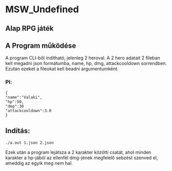 # MSW_Undefined
## Alap RPG játék
## A Program működése
A program CLI-ből indítható, jelenleg 2 heroval. A 2 hero adatait 2 fileban kell megadni json formátumba, name, hp, dmg, attackcooldown sorrendben. Ezután ezeket a fileokat kell beadni argumentumként.
### Pl:
```
{
"name":"Valaki",
"hp":50,
"dmg":30
"attackcooldown":3.0
} 
```
## Indítás:

```./a.out 1.json 2.json ```

Ezek után a program lejátsza a 2 karakter közötti csatát, ahol minden karakter a hp-jából az ellenfél dmg-jének megfelelő sebzést szenved el, ameddig az egyik meg nem hal.
